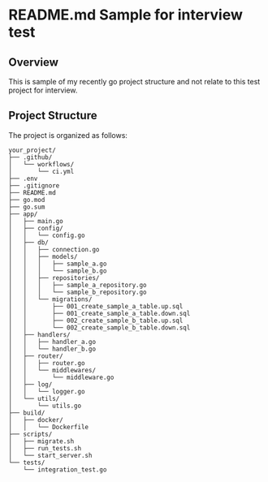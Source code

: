 # README.md Sample for interview test

## Overview

This is sample of my recently go project structure and not relate to this test project for interview.

## Project Structure

The project is organized as follows:
```plaintext
your_project/
├── .github/
│   └── workflows/
│       └── ci.yml      
├── .env
├── .gitignore
├── README.md
├── go.mod
├── go.sum
├── app/
│   ├── main.go
│   ├── config/
│   │   └── config.go
│   ├── db/
│   │   ├── connection.go
│   │   ├── models/
│   │   │   ├── sample_a.go
│   │   │   └── sample_b.go
│   │   ├── repositories/
│   │   │   ├── sample_a_repository.go
│   │   │   └── sample_b_repository.go
│   │   └── migrations/
│   │       ├── 001_create_sample_a_table.up.sql
│   │       ├── 001_create_sample_a_table.down.sql
│   │       ├── 002_create_sample_b_table.up.sql
│   │       └── 002_create_sample_b_table.down.sql
│   ├── handlers/
│   │   ├── handler_a.go
│   │   └── handler_b.go
│   ├── router/
│   │   ├── router.go
│   │   └── middlewares/
│   │       └── middleware.go
│   ├── log/
│   │   └── logger.go
│   └── utils/
│       └── utils.go
├── build/
│   ├── docker/
│   │   └── Dockerfile
├── scripts/
│   ├── migrate.sh
│   ├── run_tests.sh
│   └── start_server.sh
└── tests/
    └── integration_test.go